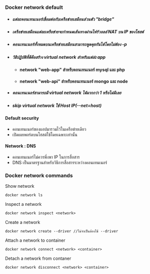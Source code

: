 
### Docker network default

- ##### แต่ละคอนเทนเนอร์เชื่อมต่อกับเครือข่ายเสมือนส่วนตัว "bridge"
- ##### เครือข่ายเสมือนแต่ละเครือข่ายจะกำหนดเส้นทางผ่านไฟร์วอลล์ NAT บน IP ของโฮสต์
- ##### คอนเทนเนอร์ทั้งหมดบนเครือข่ายเสมือนสามารถพูดคุยกันได้โดยไม่ต้อง -p
- ##### วิธีปฏิบัติที่ดีคือสร้าง virtual network สำหรับแต่ล่ะ app
  - #### network "web-app" สำหรับคอนเทนเนอร์ mysql และ php
  - #### network "web-api" สำหรับคอนเทนเนอร์ mongo และ node 
- ##### คอนเทนเนอร์สามารถมี virtual network ได้มากกว่า 1 หรือไม่มีเลย
- ##### skip virtual network ใช้ Host IP(--net=host)

#### Default security

- คอนเทนเนอร์ของแอปมารวมไว้ในเครือข่ายเดียว
- เปิดเผยพอร์ตบนโฮสต์ใช้โดยเฉพาะเท่านั้น

#### Network : DNS

- คอนเทนเนอร์ไม่ควรพึ่งพา IP ในการสื่อสาร
- DNS เป็นมาตรฐานสำหรับวิธีการสื่อสารระหว่างคอนเทนเนอร์

### Docker network commands

Show network 

    docker network ls

Inspect a network 

    docker network inspect <network>

Create a network

    docker network create --driver //ไม่จำเป็นต้องใช้ --driver

Attach a network to container 

    docker network connect <network> <container>
    
Detach a network from contaner 

    docker network disconnect <network> <container>
